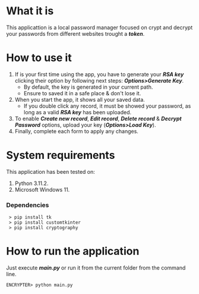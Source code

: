 # What it is
This applicattion is a local password manager focused on crypt and decrypt your passwords from different websites trought a ***token***.

# How to use it
1. If is your first time using the app, you have to generate your ***RSA key*** clicking their option by following next steps: ***Options>Generate Key***.
    * By default, the key is generated in your current path.
    * Ensure to saved it in a safe place & don't lose it.
1. When you start the app, it shows all your saved data.
    * If you double click any record, it must be showed your password, as long as a valid ***RSA key*** has been uploaded.
1. To enable ***Create new record***, ***Edit record***, ***Delete record*** & ***Decrypt Password*** options, upload your key (***Options>Load Key***).
1. Finally, complete each form to apply any changes.

# System requirements
This application has been tested on:
1. Python 3.11.2.
1. Microsoft Windows 11.

### Dependencies
```
 > pip install tk
 > pip install customtkinter
 > pip install cryptography
```

# How to run the application
Just execute ***main.py*** or run it from the current folder from the command line.
```
ENCRYPTER> python main.py
```